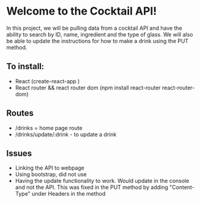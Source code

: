 # Welcome to the Cocktail API!

In this project, we will be pulling data from a cocktail API and have
the ability to search by ID, name, ingredient and the type of glass. We will also be able to update the instructions for how to make a drink using the PUT method.

## To install:

- React (create-react-app <app name>)
- React router && react router dom (npm install react-router react-router-dom)

## Routes

- /drinks = home page route
- /drinks/update/:drink -  to update a drink

## Issues

- Linking the API to webpage
- Using bootstrap, did not use
- Having the update functionality to work. Would update in the console and not the API. This was fixed in the PUT method by adding "Content-Type" under Headers in the method
